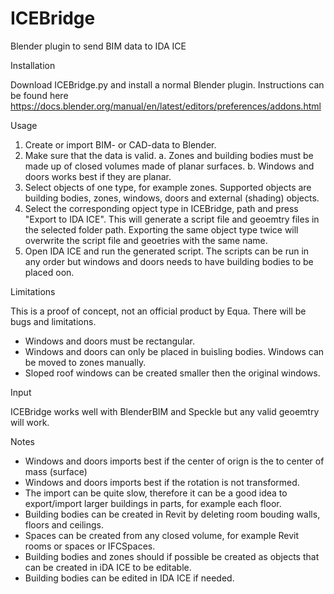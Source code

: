 # ICEBridge

Blender plugin to send BIM data to IDA ICE

Installation

Download ICEBridge.py and install a normal Blender plugin. Instructions can be found here https://docs.blender.org/manual/en/latest/editors/preferences/addons.html

Usage

1. Create or import BIM- or CAD-data to Blender. 
2. Make sure that the data is valid.
  a. Zones and building bodies must be made up of closed volumes made of planar surfaces.
  b. Windows and doors works best if they are planar.
3. Select objects of one type, for example zones. Supported objects are building bodies, zones, windows, doors and external (shading) objects.
4. Select the corresponding opject type in ICEBridge, path and press "Export to IDA ICE". This will generate a script file and geoemtry files in the selected folder path. Exporting the same object type twice will overwrite the script file and geoetries with the same name.
5. Open IDA ICE and run the generated script. The scripts can be run in any order but windows and doors needs to have building bodies to be placed oon.

Limitations

This is a proof of concept, not an official product by Equa. There will be bugs and limitations.
- Windows and doors must be rectangular.
- Windows and doors can only be placed in buisling bodies. Windows can be moved to zones manually.
- Sloped roof windows can be created smaller then the original windows.

Input

ICEBridge works well with BlenderBIM and Speckle but any valid geoemtry will work.

Notes

- Windows and doors imports best if the center of orign is the to center of mass (surface)
- Windows and doors imports best if the rotation is not transformed.
- The import can be quite slow, therefore it can be a good idea to export/import larger buildings in parts, for example each floor.
- Building bodies can be created in Revit by deleting room bouding walls, floors and ceilings.
- Spaces can be created from any closed volume, for example Revit rooms or spaces or IFCSpaces.
- Building bodies and zones should if possible be created as objects that can be created in iDA ICE to be editable.
- Building bodies can be edited in IDA ICE if needed.
